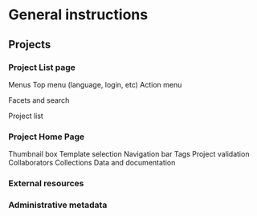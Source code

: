 # General instructions

## Projects

### Project List page

Menus
Top menu (language, login, etc)
Action menu

Facets and search

Project list

### Project Home Page

Thumbnail box
Template selection
Navigation bar
Tags
Project validation
Collaborators
Collections
Data and documentation

### External resources


### Administrative metadata





